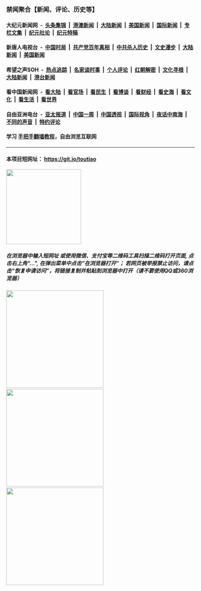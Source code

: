 ### 禁闻聚合【新闻、评论、历史等】

#### 大纪元新闻网 &nbsp;-&nbsp; [头条集锦](indexes/E头条集锦.md?t=03151731) &nbsp;|&nbsp; [港澳新闻](indexes/E港澳新闻.md?t=03151731)  &nbsp;|&nbsp; [大陆新闻](indexes/E大陆新闻.md?t=03151731) &nbsp;|&nbsp; [美国新闻](indexes/E美国新闻.md?t=03151731) &nbsp;|&nbsp; [国际新闻](indexes/E国际新闻.md?t=03151731) &nbsp;|&nbsp; [专栏文集](indexes/E专栏文集.md?t=03151731) &nbsp;|&nbsp; [纪元社论](indexes/E纪元社论.md?t=03151731) &nbsp;|&nbsp; [纪元特稿](indexes/E纪元特稿.md?t=03151731) 

#### 新唐人电视台 &nbsp;-&nbsp; [中国时局](indexes/N中国时局.md?t=03151731) &nbsp;|&nbsp; [共产党百年真相](indexes/N共产党百年真相.md?t=03151731) &nbsp;|&nbsp; [中共杀人历史](indexes/N中共杀人历史.md?t=03151731) &nbsp;|&nbsp; [文史漫步](indexes/N文史漫步.md?t=03151731) &nbsp;|&nbsp; [大陆新闻](indexes/N大陆新闻.md?t=03151731) &nbsp;|&nbsp; [美国新闻](indexes/N美国新闻.md?t=03151731)

#### 希望之声SOH &nbsp;-&nbsp; [热点追踪](indexes/H热点追踪.md?t=03151731) &nbsp;|&nbsp; [名家谈时事](indexes/H名家谈时事.md?t=03151731) &nbsp;|&nbsp; [个人评论](indexes/H个人评论.md?t=03151731)  &nbsp;|&nbsp; [红朝解密](indexes/H红朝解密.md?t=03151731) &nbsp;|&nbsp; [文化寻根](indexes/H文化寻根.md?t=03151731) &nbsp;|&nbsp; [大陆新闻](indexes/H大陆新闻.md?t=03151731) &nbsp;|&nbsp; [港台新闻](indexes/H港台新闻.md?t=03151731)

#### 看中国新闻网 &nbsp;-&nbsp; [看大陆](indexes/S看大陆.md?t=03151731) &nbsp;|&nbsp; [看官场](indexes/S看官场.md?t=03151731) &nbsp;|&nbsp; [看民生](indexes/S看民生.md?t=03151731)  &nbsp;|&nbsp; [看博谈](indexes/S看博谈.md?t=03151731) &nbsp;|&nbsp; [看财经](indexes/S看财经.md?t=03151731) &nbsp;|&nbsp; [看史海](indexes/S看史海.md?t=03151731) &nbsp;|&nbsp; [看文化](indexes/S看文化.md?t=03151731) &nbsp;|&nbsp; [看生活](indexes/S看生活.md?t=03151731) &nbsp;|&nbsp; [看世界](indexes/S看世界.md?t=03151731)

#### 自由亚洲电台 &nbsp;-&nbsp; [亚太报道](indexes/R亚太报道.md?t=03151731) &nbsp;|&nbsp; [中国一周](indexes/R中国一周.md?t=03151731) &nbsp;|&nbsp; [中国透视](indexes/R中国透视.md?t=03151731)  &nbsp;|&nbsp; [国际视角](indexes/R国际视角.md?t=03151731) &nbsp;|&nbsp; [夜话中南海](indexes/R夜话中南海.md?t=03151731) &nbsp;|&nbsp; [不同的声音](indexes/R不同的声音.md?t=03151731) &nbsp;|&nbsp; [特约评论](indexes/R特约评论.md?t=03151731)

#### 学习 [手把手翻墙教程](https://github.com/gfw-breaker/guides/wiki)，自由浏览互联网

----

#### 本项目短网址： https://git.io/toutiao
<img src="https://raw.githubusercontent.com/gfw-breaker/banned-news/master/scripts/img/qr.png" width="200px"/>  

##### 在浏览器中输入短网址 或使用微信、支付宝等二维码工具扫描二维码打开页面, 点击右上角"...", 在弹出菜单中点击“在浏览器打开”； 若网页被举报禁止访问，请点击“恢复申请访问”，将链接复制并粘贴到浏览器中打开（请不要使用QQ或360浏览器）

<img src="https://raw.githubusercontent.com/gfw-breaker/banned-news/master/scripts/img/1.png" width="260px"/> &nbsp; <img src="https://raw.githubusercontent.com/gfw-breaker/banned-news/master/scripts/img/2.png" width="260px"/> &nbsp; <img src="https://raw.githubusercontent.com/gfw-breaker/banned-news/master/scripts/img/3.png" width="260px"/>
